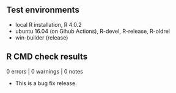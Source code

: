 ## Test environments

* local R installation, R 4.0.2
* ubuntu 16.04 (on Gihub Actions), R-devel, R-release, R-oldrel
* win-builder (release)

## R CMD check results

0 errors | 0 warnings | 0 notes

* This is a bug fix release.
